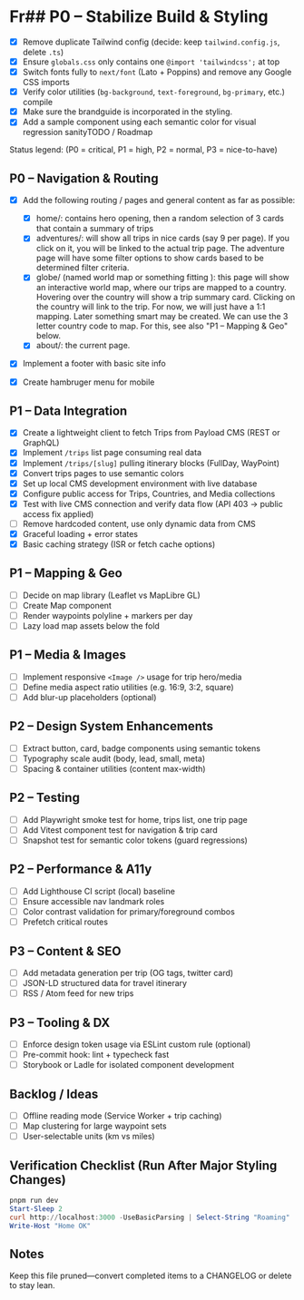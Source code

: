 # Fr## P0 – Stabilize Build & Styling
- [x] Remove duplicate Tailwind config (decide: keep `tailwind.config.js`, delete `.ts`)
- [x] Ensure `globals.css` only contains one `@import 'tailwindcss';` at top
- [x] Switch fonts fully to `next/font` (Lato + Poppins) and remove any Google CSS imports
- [x] Verify color utilities (`bg-background`, `text-foreground`, `bg-primary`, etc.) compile
- [x] Make sure the brandguide is incorporated in the styling.
- [x] Add a sample component using each semantic color for visual regression sanityTODO / Roadmap

Status legend: (P0 = critical, P1 = high, P2 = normal, P3 = nice-to-have)

## P0 – Navigation & Routing
- [x] Add the following routing / pages and general content as far as possible:
    - [x] home/: contains hero opening, then a random selection of 3 cards that contain a summary of trips
    - [x] adventures/: will show all trips in nice cards (say 9 per page). If you click on it, you will be linked to the actual trip page. The adventure page will have some filter options to show cards based to be determined filter criteria.
    - [x] globe/ (named world map or something fitting ): this page will show an interactive world map, where our trips are mapped to a country. Hovering over the country will show a trip summary card. Clicking on the country will link to the trip. For now, we will just have a 1:1 mapping. Later something smart may be created. We can use the 3 letter country code to map. For this, see also "P1 – Mapping & Geo" below.
    - [x] about/: the current page. 
- [x] Implement a footer with basic site info
- [x] Create hambruger menu for mobile


## P1 – Data Integration
- [x] Create a lightweight client to fetch Trips from Payload CMS (REST or GraphQL) 
- [x] Implement `/trips` list page consuming real data
- [x] Implement `/trips/[slug]` pulling itinerary blocks (FullDay, WayPoint)
- [x] Convert trips pages to use semantic colors
- [x] Set up local CMS development environment with live database
- [x] Configure public access for Trips, Countries, and Media collections
- [x] Test with live CMS connection and verify data flow (API 403 → public access fix applied)
- [ ] Remove hardcoded content, use only dynamic data from CMS
- [x] Graceful loading + error states  
- [x] Basic caching strategy (ISR or fetch cache options)

## P1 – Mapping & Geo
- [ ] Decide on map library (Leaflet vs MapLibre GL)
- [ ] Create Map component
- [ ] Render waypoints polyline + markers per day
- [ ] Lazy load map assets below the fold

## P1 – Media & Images
- [ ] Implement responsive `<Image />` usage for trip hero/media
- [ ] Define media aspect ratio utilities (e.g. 16:9, 3:2, square)
- [ ] Add blur-up placeholders (optional)

## P2 – Design System Enhancements
- [ ] Extract button, card, badge components using semantic tokens
- [ ] Typography scale audit (body, lead, small, meta)
- [ ] Spacing & container utilities (content max-width)

## P2 – Testing
- [ ] Add Playwright smoke test for home, trips list, one trip page
- [ ] Add Vitest component test for navigation & trip card
- [ ] Snapshot test for semantic color tokens (guard regressions)

## P2 – Performance & A11y
- [ ] Add Lighthouse CI script (local) baseline
- [ ] Ensure accessible nav landmark roles
- [ ] Color contrast validation for primary/foreground combos
- [ ] Prefetch critical routes

## P3 – Content & SEO
- [ ] Add metadata generation per trip (OG tags, twitter card)
- [ ] JSON-LD structured data for travel itinerary
- [ ] RSS / Atom feed for new trips

## P3 – Tooling & DX
- [ ] Enforce design token usage via ESLint custom rule (optional)
- [ ] Pre-commit hook: lint + typecheck fast
- [ ] Storybook or Ladle for isolated component development

## Backlog / Ideas
- [ ] Offline reading mode (Service Worker + trip caching)
- [ ] Map clustering for large waypoint sets
- [ ] User-selectable units (km vs miles)

## Verification Checklist (Run After Major Styling Changes)
```powershell
pnpm run dev
Start-Sleep 2
curl http://localhost:3000 -UseBasicParsing | Select-String "Roaming" | Out-Null
Write-Host "Home OK"
```

## Notes
Keep this file pruned—convert completed items to a CHANGELOG or delete to stay lean.
